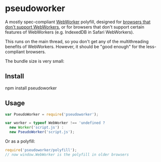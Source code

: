 pseudoworker
====

A mostly spec-compliant [WebWorker](https://www.w3.org/TR/workers/) polyfill, 
designed for [browsers that don't support WebWorkers](http://caniuse.com/#feat=webworkers), 
or for browsers that don't support certain features of WebWorkers (e.g. 
IndexedDB in Safari WebWorkers).

This runs on the main thread, so you don't get any of the multithreading
benefits of WebWorkers. However, it should be "good enough" for the
less-compliant browsers.

The bundle size is very small: 

Install
-----

npm install pseudoworker

Usage
----

```js
var PseudoWorker = require('pseudoworker');

var worker = typeof WebWorker !== 'undefined ?
  new Worker('script.js') :
  new PseudoWorker('script.js');
```

Or as a polyfill:

```js
require('pseudoworker/polyfill');
// now window.WebWorker is the polyfill in older browsers
```